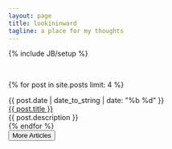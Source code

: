 ```yaml
---
layout: page
title: lookininward
tagline: a place for my thoughts
---
```

{% include JB/setup %}


<br/>

{% for post in site.posts limit: 4 %}
<div class="row">
	<div class="col-lg-10">
		<div class="panel panel-default">
			<div class="date">
			{{ post.date | date_to_string | date: "%b %d" }} 
			</div>
			<div class="panel-heading">
				<a href="{{ BASE_PATH}}{{ post.url }}">{{ post.title }}</a><br/>
			</div>
			<div class="panel-body">
				{{ post.description }}
			</div>
		</div>
	</div>
<!-- 	<div class="col-lg-2">
		Hello
	</div> -->
</div>
{% endfor %}
<br/>

<div class="row">
	<div class="col-lg-10 text-right">
		<a href="/archive"><button type="button" class="btn btn-default" id="more-articles">More Articles</button></a>
	</div>
</div>

<br/>

